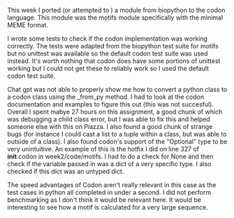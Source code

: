 This week I ported (or attempted to ) a module from biopython to the codon language.
This module was the motifs module specifically with the minimal MEME format.

I wrote some tests to check if the codon implementation was working correctly. The tests were adapted from the biopython test suite for motifs but no unittest was available so the default codon test suite was used instead. It's worth nothing that codon does have some portions of unittest working but I could not get these to reliably work so I used the default codon test suite.

Chat gpt was not able to properly show me how to convert a python class to a codon class using the _from_py method. I had to look at the codon documentation and examples to figure this out (this was not succesful). Overall I spent mabye 27 hours on this assignment, a good chunk of which was debugging a child class error, but I was able to fix this and helped someone else with this on Piazza. I also found a good chunk of strange bugs (for instance I could cast a list to a tuple within a class, but was able to outside of a class). I also found codon's support of the "Optional" type to be very unintuitive. An example of this is the hotfix I did on line 327 of __init__.codon in week2/code/motifs. I had to do a check for None and then check if the variable passed in was a dict of a very specific type. I also checked if this dict was an untyped dict. 

The speed advantages of Codon aren't really relevant in this case as the test cases in python all completed in under a second. I did not perform benchmarking as I don't think it would be relevant here. It would be interesting to see how a motif is calculated for a very large sequence.